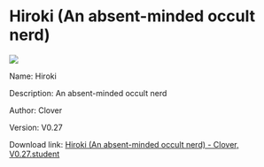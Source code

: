 # Hiroki (An absent-minded occult nerd)

<img src = "https://raw.githubusercontent.com/Arbiter1223/Koukou-Gurashi-Custom-Students/master/Students/Files/Hiroki%20(An%20absent-minded%20occult%20nerd).png">

Name: Hiroki

Description: An absent-minded occult nerd

Author: Clover

Version: V0.27

Download link: <a href="https://raw.githubusercontent.com/Arbiter1223/Koukou-Gurashi-Custom-Students/master/Students/Files/Hiroki%20(An%20absent-minded%20occult%20nerd)%20-%20Clover%2C%20V0.27.student">Hiroki (An absent-minded occult nerd) - Clover, V0.27.student</a>
